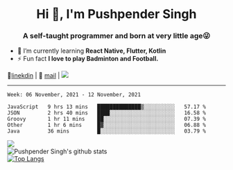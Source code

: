 <h1 align="center">Hi 👋, I'm Pushpender Singh</h1>
<h3 align="center">A self-taught programmer and born at very little age😜</h3>

- 🌱 I’m currently learning **React Native, Flutter, Kotlin**
- ⚡ Fun fact **I love to play Badminton and Football.**

👔[linekdin](https://www.linkedin.com/in/pushpender-singh-240061202/) | 📧 [mail](mailto:pushpendersingh@p2devs.com) | ![](https://komarev.com/ghpvc/?username=pushpender-singh-ap&color=blue)


---

<!--START_SECTION:waka-->
```text
Week: 06 November, 2021 - 12 November, 2021

JavaScript   9 hrs 13 mins   ██████████████▒░░░░░░░░░░   57.17 % 
JSON         2 hrs 40 mins   ████░░░░░░░░░░░░░░░░░░░░░   16.58 % 
Groovy       1 hr 11 mins    ██░░░░░░░░░░░░░░░░░░░░░░░   07.39 % 
Other        1 hr 6 mins     █▓░░░░░░░░░░░░░░░░░░░░░░░   06.88 % 
Java         36 mins         █░░░░░░░░░░░░░░░░░░░░░░░░   03.79 % 
```
<!--END_SECTION:waka-->

<img align="left" src="https://github-readme-streak-stats.herokuapp.com/?user=pushpender-singh-ap&theme=dark" /></br>
![Pushpender Singh's github stats](https://github-readme-stats.vercel.app/api?username=pushpender-singh-ap&show_icons=true&theme=radical&count_private=true)</br>
[![Top Langs](https://github-readme-stats.vercel.app/api/top-langs/?username=pushpender-singh-ap&theme=radical)](https://github.com/pushpender-singh-ap/github-readme-stats)
